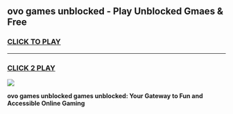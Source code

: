 
## ovo games unblocked - Play Unblocked Gmaes & Free
<h3>
<a href="https://premium.freeplayer.one?title=ovo_games_unblocked&ref=20F">CLICK TO PLAY</a></h3>
<hr>

<h3>
<a href="https://premium.freeplayer.one?title=ovo_games_unblocked&ref=20F">CLICK 2 PLAY</a>
  
</h3>

<a href="https://premium.freeplayer.one?title=ovo_games_unblocked&ref=20F/"><img src="https://clearcache.store/games.png"></a>


**ovo games unblocked games unblocked: Your Gateway to Fun and Accessible Online Gaming**
